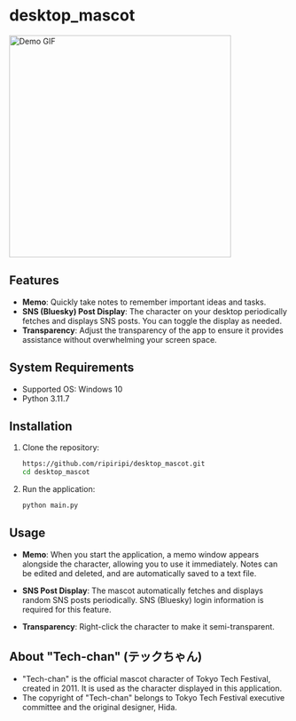 # desktop_mascot
<img src="https://github.com/user-attachments/assets/a19a4042-7e38-429e-b5bd-1141f385be3c" width="400" alt="Demo GIF">


## Features

- **Memo**: Quickly take notes to remember important ideas and tasks.
- **SNS (Bluesky) Post Display**: The character on your desktop periodically fetches and displays SNS posts. You can toggle the display as needed.
- **Transparency**: Adjust the transparency of the app to ensure it provides assistance without overwhelming your screen space.

## System Requirements
- Supported OS: Windows 10
- Python 3.11.7

## Installation

1. Clone the repository:
    ```bash
    https://github.com/ripiripi/desktop_mascot.git
    cd desktop_mascot
    ```

2. Run the application:
    ```bash
    python main.py
    ```

## Usage

- **Memo**: When you start the application, a memo window appears alongside the character, allowing you to use it immediately. Notes can be edited and deleted, and are automatically saved to a text file.

- **SNS Post Display**: The mascot automatically fetches and displays random SNS posts periodically. SNS (Bluesky) login information is required for this feature.

- **Transparency**: Right-click the character to make it semi-transparent.

## About "Tech-chan" (テックちゃん)
- "Tech-chan" is the official mascot character of Tokyo Tech Festival, created in 2011. It is used as the character displayed in this application.
- The copyright of "Tech-chan" belongs to Tokyo Tech Festival executive committee and the original designer, Hida.
